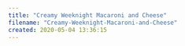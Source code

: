 ```yaml
---
title: "Creamy Weeknight Macaroni and Cheese"
filename: "Creamy-Weeknight-Macaroni-and-Cheese"
created: 2020-05-04 13:36:15
---
```

